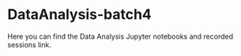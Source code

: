# DataAnalysis-batch4
Here you can find the Data Analysis Jupyter notebooks and recorded sessions link.
